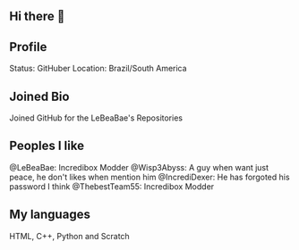 ## Hi there 👋

## Profile
Status: GitHuber
Location: Brazil/South America

## Joined Bio
Joined GitHub for the LeBeaBae's Repositories

## Peoples I like
@LeBeaBae: Incredibox Modder
@Wisp3Abyss: A guy when want just peace, he don't likes when mention him
@IncrediDexer: He has forgoted his password I think
@ThebestTeam55: Incredibox Modder

## My languages
HTML, C++, Python and Scratch
